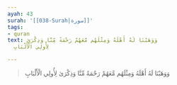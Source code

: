 ```yaml
---
ayah: 43
surah: '[[038-Surah|سورة]]'
tags:
- quran
text: وَوَهَبْنَا لَهُ أَهْلَهُ وَمِثْلَهُم مَّعَهُمْ رَحْمَةً مِّنَّا وَذِكْرَىٰ
  لِأُولِي الْأَلْبَابِ

---
```

> وَوَهَبْنَا لَهُ أَهْلَهُ وَمِثْلَهُم مَّعَهُمْ رَحْمَةً مِّنَّا وَذِكْرَىٰ لِأُولِي الْأَلْبَابِ
